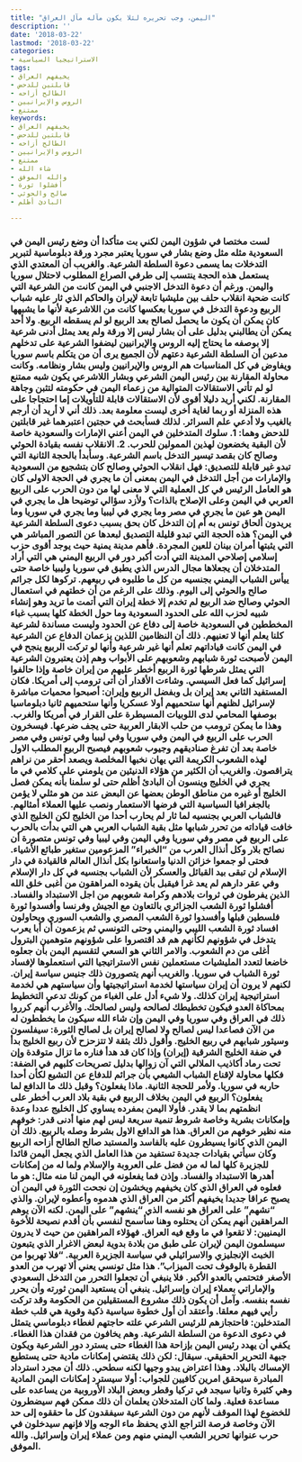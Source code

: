 ```yaml
---
title: "اليمن، وجب تحريره لئلا يكون مآله مآل العراق"
description: ''
date: '2018-03-22'
lastmod: '2018-03-22'
categories:
- الاستراتيجيا السياسية
tags:
- يخيفهم العراق
- قابلتين للدحض
- الطالح أزاحه
- الروس والإيرانيين
- ممتنع
keywords:
- يخيفهم العراق
- قابلتين للدحض
- الطالح أزاحه
- الروس والإيرانيين
- ممتنع
- شاء الله
- والله الموفق
- أفشلوا ثورة
- صالح والحوثي
- البادئ أظلم

---
```

### لست مختصا في شؤون اليمن لكني بت متأكدا أن وضع رئيس اليمن في السعودية مثله مثل وضع بشار في سوريا يعتبر مجرد ورقة دبلوماسية لتبرير التدخلات بما يسمى دعوة السلطة الشرعية. والغريب أن المعتدي الذي يستعمل هذه الحجة ينتسب إلى طرفي الصراع المطلوب لاحتلال سوريا واليمن. ورغم أن دعوة التدخل الاجنبي في اليمن كانت من الشرعية التي كانت ضحية انقلاب حلف بين مليشيا تابعة لإيران والحاكم الذي ثار عليه شباب الربيع ودعوة التدخل في سوريا بعكسها كانت من اللاشرعية لأنها ما يشبهها كان يمكن أن يكون ما يحصل لصالح بعد الربيع لو لم يسقطه الربيع. ولا أحد يمكن أن يطالبني بدليل على أن بشار ليس إلا ورقة ولم يعد يمثل أدنى شرعية إلا بوصفه ما يحتاج إليه الروس والإيرانيين ليضفوا الشرعية على تدخلهم مدعين أن السلطة الشرعية دعتهم لأن الجميع يرى أن من يتكلم باسم سوريا ويفاوض في كل المناسبات هم الروس والإيرانيين وليس بشار ونظامه. وكانت محاولة المقارنة بين رئيس اليمن الشرعي وبشار اللاشرعي يكون شبه ممتنع لو لم تأتي الاستقالات المتوالية من زعماء اليمن في حكومته لتثبن وجاهة المقارنة. لكني أريد دليلا أقوى لأن الاستقالات قابلة للتأويلات إما احتجاجا على هذه المنزلة أو ربما لغاية أخرى ليست معلومة بعد. ذلك أني لا أريد أن أرجم بالغيب ولا أدعي علم السرائر. لذلك فسأبحث في حجتين اعتبرهما غير قابلتين للدحض وهما: 1. سلوك المتدخلين في اليمن أعني الإمارات والسعودية خاصة لأن البقية يخضعون لهذين الممولين للحرب. 2. الانقلاب نفسه بقيادة الحوثي وصالح كان بقصد تيسير التدخل باسم الشرعية. وسأبدأ بالحجة الثانية التي تبدو غير قابلة للتصديق: فهل انقلاب الحوثي وصالح كان بتشجيع من السعودية والإمارات من أجل التدخل في اليمن بمعنى أن ما يجري في الحجة الاولى كان هو العامل الرئيس في كل العملية التي لا معنى لها من دون الحرب على الربيع العربي في اليمن وعلى الإصلاح بالذات؟ ولأزد سؤالي توضيحا هل ما يجري في اليمن هو عين ما يجري في مصر وما يجري في ليبيا وما يجري في سوريا وما يريدون ألحاق تونس به أم إن التدخل كان بحق بسبب دعوى السلطة الشرعية في اليمن؟ هذه الحجة التي تبدو قليلة التصديق لبعدها عن التصور المباشر هي التي يثبتها أمران بينان للعين المجردة. فأهم مدينة يمنية حيث يوجد أقوى حزب إسلامي إصلاحي المدينة التي أدت أكبر دور في الربيع اليمني هي التي أراد المتدخلان أن يجعلاها مجال الدرس الذي يطبق في سوريا وليبيا خاصة حتى ييأس الشباب اليمني بجنسيه من كل ما طلبوه في ربيعهم. تركوها لكل جرائم صالح والحوثي إلى اليوم. وذلك على الرغم من أن خطتهم في استعمال الحوثي وصالح ضد الربيع لم تخدم إلا خطة إيران التي أتمت ما تريد وهو إنشاء شبيه لحزب الله على الحدود السعودية وما حول الخطة كلها بسبب غباء المخططين في السعودية خاصة إلى دفاع عن الحدود وليست مساندة لشرعية كلنا يعلم أنها لا تعنيهم. ذلك أن النظامين اللذين يزعمان الدفاع عن الشرعية في اليمن كانت قياداتهم تعلم أنها غير شرعية وأنها لو تركت الربيع ينجح في اليمن لأصبحت ثورة شبابهم وشعوبهم على الأبواب وهم إذن يعتبرون الشرعية التي يمثل شرطها ثورة الربيع أخطر عليهم من إيران خاصة وإذا حالفوا إسرائيل كما فعل السيسي. وشاءت الأقدار أن أتى ترومب إلى أمريكا. فكان المستفيد الثاني بعد إيران بل وبفضل الربيع وإيران: أصبحوا محميات مباشرة لإسرائيل لظنهم أنها ستحميهم أولا عسكريا وأنها ستحميهم ثانيا دبلوماسيا بوصفها المحامي لدى اللوبيات المسيطرة على القرار في أمريكا والغرب. وهذا ما يمكن ترومب من حلب الابقار العربية حتى يجف ضرعها. فيسخرون الحرب على الربيع في اليمن وفي سوريا وفي ليبيا وفي تونس وفي مصر خاصة بعد أن تفرغ صناديقهم وجيوب شعوبهم فيصبح الربيع المطلب الاول لهذه الشعوب الكريمة التي يهان نخبها المخلصة ويصعد أحقر من نراهم يتراقصون. والغريب أن الكثير من هؤلاء الدنيئين من يلومني على كلامي في ما يجري في الخليج وينسون أن البادئ أظلم حتى لو سلمنا بأنه يمكن فصل الخليج أو غيره من مناطق الوطن بعضها عن البعض عند من هو مثلي لا يؤمن بالجغرافيا السياسية التي فرضها الاستعمار ونصب عليها العملاء أمثالهم. فالشباب العربي بجنسيه لما ثار لم يحارب أحدا من الخليج لكن الخليج الذي خافت قياداته من تحرر شبابها مثل بقية الشباب العربي هي التي بدأت بالحرب على الربيع في مصر وفي سوريا وفي اليمن وفي ليبيا وفي تونس متصورة أن نصائح بلار وكل أنذال العرب من “الخبراء” المزعومين ستغير طبائع الأشياء. فحتى لو جمعوا خزائن الدنيا واستعانوا بكل أنذال العالم فالقيادة في دار الإسلام لن تبقى بيد القبائل والعسكر لأن الشباب بجنسيه في كل دار الإسلام وفي عقر دارهم لم يعد غرا فيقبل بأن يقوده المراهقون من أغبى خلق الله الذين يفرطون في ثروات بلادهم وكرامة شعوبهم من اجل الاستبداد والفساد. أفشلوا ثورة الشعب الجزائري بالتعاون مع الجيش وفرنسا وأفسدوا ثورة فلسطين قبلها وأفسدوا ثورة الشعب المصري والشعب السوري ويحاولون افساد ثورة الشعب الليبي واليمني وحتى التونسي ثم يزعمون أن أبا يعرب يتدخل في شؤونهم لكأنهم هم قد اقتصروا على شؤونهم متوهمين البترول أغلى من دم الشعوب. والامر الثاني هو السعي لتقسيم اليمن بأن جعلوه خاضعا لتعدد المليشيات مستعملين نفس الاستراتيجيا التي استعملوها لإفساد ثورة الشباب في سوريا. والغريب أنهم يتصورون ذلك جنيس سياسة إيران. لكنهم لا يرون أن إيران سياستها لخدمة استراتيجيتها وأن سياستهم هي لخدمة استراتيجية إيران كذلك. ولا شيء أدل على الغباء من كونك تدعي التخطيط بمحاكاة العدو فيكون تخطيطك لصالحه وليس لصالحك. والأغرب أنهم كرروا ذلك في العراق وفي سوريا وفي اليمن وإن شاء الله سيكون ما يخططون له من الآن فصاعدا ليس لصالح ولا لصالح إيران بل لصالح الثورة: سيفلسون وسيثور شبابهم في ربيع الخليج. وأقول ذلك بثقة لا تتزحزح لأن ربيع الخليج بدأ في ضفة الخليج الشرقية (إيران) وإذا كان قد هدأ فناره ما تزال متوقدة وإن تحت رماد أكاذيب الملالي التي آن زوالها بدليل تصريحات كلبهم في الضفة: فكلها محاولة لإقناع الشباب الشيعي بأن جرائم للدفاع عن التشيع لكأن أحدا حاربه في سوريا. ولأمر للحجة الثانية. ماذا يفعلون؟ وقبل ذلك ما الدافع لما يفعلون؟ الربيع في اليمن بخلاف الربيع في بقية بلاد العرب أخطر على انظمتهم بما لا يقدر. فأولا اليمن بمفرده يساوي كل الخليج عددا وعدة وإمكانات بشرية وخاصة شروط تنمية سريعة ليس لهم منها أدنى قدر: خوفهم منه نظير خوفهم من العراق. هذا هو الدافع الاول بشرط وصله بالربيع. ذلك أن اليمن الذي كانوا يسيطرون عليه بالفاسد والمستبد صالح الطالح أزاحه الربيع وكان سيأتي بقيادات جديدة تستفيد من هذا العامل الذي يجعل اليمن قائدا للجزيرة كلها لما له من فضل على العروبة والإسلام ولما له من إمكانات أهدرها الاستبداد والفساد. وإذن فما يفعلونه في اليمن لنا منه مثال: هو ما فعلوه في العراق الذي كان يخيفهم ويخشون إن نجحت الثورة في اليمن أن يصبح عراقا جديدا يخيفهم أكثر من العراق الذي هدموه وأعطوه لإيران. والذي “نشهم” على العراق هو نفسه الذي “ينشهم” على اليمن. لكنه الآن يوهم المراهقين أنهم يمكن أن يحتلوه وهنا سأسمح لنفسي بأن أقدم نصيحة للأخوة اليمنيين: لا تقعوا في ما وقع فيه العراق. فهؤلاء المراهقين من حيث لا يدرون سيسلمون اليمن لإيران على طبق من بلادة بدوية لبعض الاغرار الذي يتبعون الخبث الإنجليزي والاسرائيلي في سياسة الجزيرة العربية. “فلا تهربوا من القطرة بالوقوف تحت الميزاب”. هذا مثل تونسي يعني ألا تهرب من العدو الأصغر فتحتمي بالعدو الأكبر. فلا ينبغي أن تجعلوا التحرر من التدخل السعودي والإماراتي بعملاء إيران وإسرائيل. ينبغي أن يستعيد اليمن ثورته وأن يحرر نفسه بنفسه. وآمل أن يكون ذلك مشروع المستقيلين من الحكومة وقد تركت رأيي فيهم معلقا. وأعتقد أن أول خطوة سياسية ذكية وقوية هي قلب خطة المتدخلين: فاحتجازهم للرئيس الشرعي علته حاجتهم لغطاء دبلوماسي يتمثل في دعوى الدعوة من السلطة الشرعية. وهم يخافون من فقدان هذا الغطاء. يكفي أن يهدد رئيس اليمن بإزاحة هذا الغطاء حتى يسترد دور الشرعية ويكون جبهة التحرير الحقيقي. سيقال: لكن ذلك يقتضي إمكانات مادية حتى يستطيع الإمساك بالبلاد. وهذا اعتراض يبدو وجيها لكنه سطحي. ذلك أن مجرد استرداد المبادرة سيحقق امرين كافيين للجواب: أولا سيسترد إمكانات اليمن المادية وهي كثيرة وثانيا سيجد في تركيا وقطر وبعض البلاد الأوروبية من يساعده على مساعدة فعلية. ولما كان المتدخلان يعلمان أن ذلك ممكن فهم سيضطرون للخضوع لهذا الموقف لأنهم من دون الشرعية سيفقدون كل ما حققوه إلى حد الآن وخاصة فرصة التراجع الذي يحفظ ماء الوجه وإلا فإنهم سيدخلون في حرب عنوانها تحرير الشعب اليمني منهم ومن عملاء إيران وإسرائيل. والله الموفق.

###